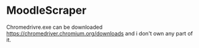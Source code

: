 # MoodleScraper

Chromedrivre.exe can be downloaded https://chromedriver.chromium.org/downloads and i don't own any part of it.
